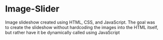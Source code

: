 # Image-Slider

Image slideshow created using HTML, CSS, and JavaScript. The goal was to create the slideshow without hardcoding the images into the HTML itself, but rather have it be dynamically called using JavaScript
